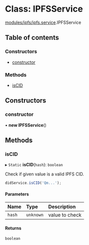 # Class: IPFSService

[modules/ipfs/ipfs.service](../modules/modules_ipfs_ipfs_service.md).IPFSService

## Table of contents

### Constructors

- [constructor](modules_ipfs_ipfs_service.IPFSService.md#constructor)

### Methods

- [isCID](modules_ipfs_ipfs_service.IPFSService.md#iscid)

## Constructors

### constructor

• **new IPFSService**()

## Methods

### isCID

▸ `Static` **isCID**(`hash`): `boolean`

Check if given value is a valid IPFS CID.

```typescript
didService.isCID('Qm...');
```

#### Parameters

| Name | Type | Description |
| :------ | :------ | :------ |
| `hash` | `unknown` | value to check |

#### Returns

`boolean`
